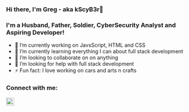### Hi there, I'm Greg - aka kScyB3r👋


### I'm a Husband, Father, Soldier, CyberSecurity Analyst and Aspiring Developer!

- 🔭 I’m currently working on JavsScript, HTML and CSS
- 🌱 I’m currently learning everything I can about full stack development
- 👯 I’m looking to collaborate on on anything
- 🤔 I’m looking for help with full stack development
- ⚡ Fun fact: I love working on cars and arts n crafts

### Connect with me:
[<img align="left" alt="codeSTACKr | LinkedIn" width="22px" src="https://cdn.jsdelivr.net/npm/simple-icons@v3/icons/linkedin.svg" />][linkedin]











[linkedin]: https://linked.com/in/gregory-brothers-981b1210b
